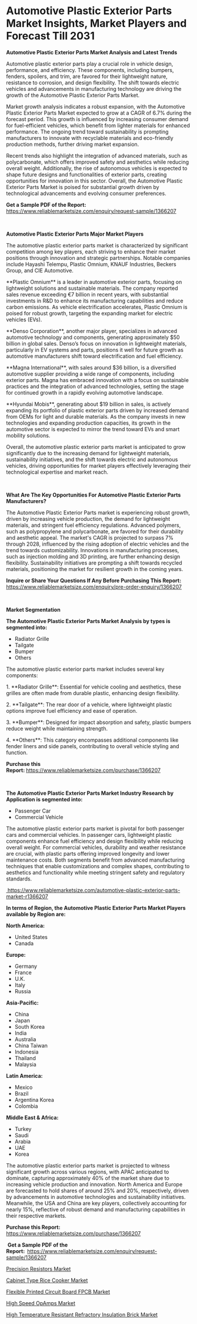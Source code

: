<p><h1>Automotive Plastic Exterior Parts Market Insights, Market Players and Forecast Till 2031</h1></p><p><strong>Automotive Plastic Exterior Parts Market Analysis and Latest Trends</strong></p>
<p><p>Automotive plastic exterior parts play a crucial role in vehicle design, performance, and efficiency. These components, including bumpers, fenders, spoilers, and trim, are favored for their lightweight nature, resistance to corrosion, and design flexibility. The shift towards electric vehicles and advancements in manufacturing technology are driving the growth of the Automotive Plastic Exterior Parts Market.</p><p>Market growth analysis indicates a robust expansion, with the Automotive Plastic Exterior Parts Market expected to grow at a CAGR of 6.7% during the forecast period. This growth is influenced by increasing consumer demand for fuel-efficient vehicles, which benefit from lighter materials for enhanced performance. The ongoing trend toward sustainability is prompting manufacturers to innovate with recyclable materials and eco-friendly production methods, further driving market expansion.</p><p>Recent trends also highlight the integration of advanced materials, such as polycarbonate, which offers improved safety and aesthetics while reducing overall weight. Additionally, the rise of autonomous vehicles is expected to shape future designs and functionalities of exterior parts, creating opportunities for innovation in this sector. Overall, the Automotive Plastic Exterior Parts Market is poised for substantial growth driven by technological advancements and evolving consumer preferences.</p></p>
<p><strong>Get a Sample PDF of the Report:&nbsp;</strong> <a href="https://www.reliablemarketsize.com/enquiry/request-sample/1366207?utm_campaign=1872&utm_medium=2&utm_source=Github&utm_content=ia&utm_term=06122024&utm_id=automotive-plastic-exterior-parts">https://www.reliablemarketsize.com/enquiry/request-sample/1366207</a></p>
<p>&nbsp;</p>
<p><strong>Automotive Plastic Exterior Parts Major Market Players</strong></p>
<p><p>The automotive plastic exterior parts market is characterized by significant competition among key players, each striving to enhance their market positions through innovation and strategic partnerships. Notable companies include Hayashi Telempu, Plastic Omnium, KNAUF Industries, Beckers Group, and CIE Automotive.</p><p>**Plastic Omnium** is a leader in automotive exterior parts, focusing on lightweight solutions and sustainable materials. The company reported sales revenue exceeding €7 billion in recent years, with substantial investments in R&D to enhance its manufacturing capabilities and reduce carbon emissions. As vehicle electrification accelerates, Plastic Omnium is poised for robust growth, targeting the expanding market for electric vehicles (EVs).</p><p>**Denso Corporation**, another major player, specializes in advanced automotive technology and components, generating approximately $50 billion in global sales. Denso’s focus on innovation in lightweight materials, particularly in EV systems and parts, positions it well for future growth as automotive manufacturers shift toward electrification and fuel efficiency.</p><p>**Magna International**, with sales around $36 billion, is a diversified automotive supplier providing a wide range of components, including exterior parts. Magna has embraced innovation with a focus on sustainable practices and the integration of advanced technologies, setting the stage for continued growth in a rapidly evolving automotive landscape.</p><p>**Hyundai Mobis**, generating about $19 billion in sales, is actively expanding its portfolio of plastic exterior parts driven by increased demand from OEMs for light and durable materials. As the company invests in new technologies and expanding production capacities, its growth in the automotive sector is expected to mirror the trend toward EVs and smart mobility solutions.</p><p>Overall, the automotive plastic exterior parts market is anticipated to grow significantly due to the increasing demand for lightweight materials, sustainability initiatives, and the shift towards electric and autonomous vehicles, driving opportunities for market players effectively leveraging their technological expertise and market reach.</p></p>
<p>&nbsp;</p>
<p><strong>What Are The Key Opportunities For Automotive Plastic Exterior Parts Manufacturers?</strong></p>
<p><p>The Automotive Plastic Exterior Parts market is experiencing robust growth, driven by increasing vehicle production, the demand for lightweight materials, and stringent fuel efficiency regulations. Advanced polymers, such as polypropylene and polycarbonate, are favored for their durability and aesthetic appeal. The market's CAGR is projected to surpass 7% through 2028, influenced by the rising adoption of electric vehicles and the trend towards customizability. Innovations in manufacturing processes, such as injection molding and 3D printing, are further enhancing design flexibility. Sustainability initiatives are prompting a shift towards recycled materials, positioning the market for resilient growth in the coming years.</p></p>
<p><strong>Inquire or Share Your Questions If Any Before Purchasing This Report:</strong> <a href="https://www.reliablemarketsize.com/enquiry/pre-order-enquiry/1366207?utm_campaign=1872&utm_medium=2&utm_source=Github&utm_content=ia&utm_term=06122024&utm_id=automotive-plastic-exterior-parts">https://www.reliablemarketsize.com/enquiry/pre-order-enquiry/1366207</a></p>
<p>&nbsp;</p>
<p><strong>Market Segmentation</strong></p>
<p><strong>The Automotive Plastic Exterior Parts Market Analysis by types is segmented into:</strong></p>
<p><ul><li>Radiator Grille</li><li>Tailgate</li><li>Bumper</li><li>Others</li></ul></p>
<p><p>The automotive plastic exterior parts market includes several key components: </p><p>1. **Radiator Grille**: Essential for vehicle cooling and aesthetics, these grilles are often made from durable plastic, enhancing design flexibility.</p><p>2. **Tailgate**: The rear door of a vehicle, where lightweight plastic options improve fuel efficiency and ease of operation.</p><p>3. **Bumper**: Designed for impact absorption and safety, plastic bumpers reduce weight while maintaining strength.</p><p>4. **Others**: This category encompasses additional components like fender liners and side panels, contributing to overall vehicle styling and function.</p></p>
<p><strong>Purchase this Report:&nbsp;</strong><a href="https://www.reliablemarketsize.com/purchase/1366207?utm_campaign=1872&utm_medium=2&utm_source=Github&utm_content=ia&utm_term=06122024&utm_id=automotive-plastic-exterior-parts">https://www.reliablemarketsize.com/purchase/1366207</a></p>
<p>&nbsp;</p>
<p><strong>The Automotive Plastic Exterior Parts Market Industry Research by Application is segmented into:</strong></p>
<p><ul><li>Passenger Car</li><li>Commercial Vehicle</li></ul></p>
<p><p>The automotive plastic exterior parts market is pivotal for both passenger cars and commercial vehicles. In passenger cars, lightweight plastic components enhance fuel efficiency and design flexibility while reducing overall weight. For commercial vehicles, durability and weather resistance are crucial, with plastic parts offering improved longevity and lower maintenance costs. Both segments benefit from advanced manufacturing techniques that enable customizations and complex shapes, contributing to aesthetics and functionality while meeting stringent safety and regulatory standards.</p></p>
<p><a href="https://www.reliablemarketsize.com/automotive-plastic-exterior-parts-market-r1366207?utm_campaign=1872&utm_medium=2&utm_source=Github&utm_content=ia&utm_term=06122024&utm_id=automotive-plastic-exterior-parts">&nbsp;https://www.reliablemarketsize.com/automotive-plastic-exterior-parts-market-r1366207</a></p>
<p><strong>In terms of Region, the Automotive Plastic Exterior Parts Market Players available by Region are:</strong></p>
<p>
    <p> <strong> North America: </strong>
        <ul>
            <li>United States</li>
            <li>Canada</li>
        </ul>
        </p> 
    <p> <strong> Europe: </strong>
        <ul>
            <li>Germany</li>
            <li>France</li>
            <li>U.K.</li>
            <li>Italy</li>
            <li>Russia</li>
        </ul>
        </p> 
    <p> <strong> Asia-Pacific: </strong>
        <ul>
            <li>China</li>
            <li>Japan</li>
            <li>South Korea</li>
            <li>India</li>
            <li>Australia</li>
            <li>China Taiwan</li>
            <li>Indonesia</li>
            <li>Thailand</li>
            <li>Malaysia</li>
        </ul>
        </p> 
    <p> <strong> Latin America: </strong>
        <ul>
            <li>Mexico</li>
            <li>Brazil</li>
            <li>Argentina Korea</li>
            <li>Colombia</li>
        </ul>
        </p> 
    <p> <strong> Middle East & Africa: </strong>
        <ul>
            <li>Turkey</li>
            <li>Saudi</li>
            <li>Arabia</li>
            <li>UAE</li>
            <li>Korea</li>
        </ul>
    </p>
    </p>
<p><p>The automotive plastic exterior parts market is projected to witness significant growth across various regions, with APAC anticipated to dominate, capturing approximately 40% of the market share due to increasing vehicle production and innovation. North America and Europe are forecasted to hold shares of around 25% and 20%, respectively, driven by advancements in automotive technologies and sustainability initiatives. Meanwhile, the USA and China are key players, collectively accounting for nearly 15%, reflective of robust demand and manufacturing capabilities in their respective markets.</p></p>
<p><strong>Purchase this Report: </strong><a href="https://www.reliablemarketsize.com/purchase/1366207?utm_campaign=1872&utm_medium=2&utm_source=Github&utm_content=ia&utm_term=06122024&utm_id=automotive-plastic-exterior-parts">https://www.reliablemarketsize.com/purchase/1366207</a></p>
<p>&nbsp;<strong>Get a Sample PDF of the Report:&nbsp;&nbsp;</strong><a href="https://www.reliablemarketsize.com/enquiry/request-sample/1366207?utm_campaign=1872&utm_medium=2&utm_source=Github&utm_content=ia&utm_term=06122024&utm_id=automotive-plastic-exterior-parts">https://www.reliablemarketsize.com/enquiry/request-sample/1366207</a></p>
<p><strong></strong></p>
<p><p><a href="https://www.linkedin.com/pulse/compreh-proposis-fbaif?utm_campaign=1872&utm_medium=2&utm_source=Github&utm_content=ia&utm_term=06122024&utm_id=automotive-plastic-exterior-parts">Precision Resistors Market</a></p><p><a href="https://issuu.com/reportprime-2/docs/cabinet-type-rice-cooker-market-size-2030.pptx?utm_campaign=1872&utm_medium=2&utm_source=Github&utm_content=ia&utm_term=06122024&utm_id=automotive-plastic-exterior-parts">Cabinet Type Rice Cooker Market</a></p><p><a href="https://www.linkedin.com/pulse/in-depth-analysis-flexible-printed-circuit-board-fpcb-market-wjape?utm_campaign=1872&utm_medium=2&utm_source=Github&utm_content=ia&utm_term=06122024&utm_id=automotive-plastic-exterior-parts">Flexible Printed Circuit Board FPCB Market</a></p><p><a href="https://www.linkedin.com/pulse/determining-high-speed-opampsmarket-size-trends-projected-ncaye?utm_campaign=1872&utm_medium=2&utm_source=Github&utm_content=ia&utm_term=06122024&utm_id=automotive-plastic-exterior-parts">High Speed OpAmps Market</a></p><p><a href="https://issuu.com/reportprime-2/docs/high-temperature-resistant-refractory-insulation-b?utm_campaign=1872&utm_medium=2&utm_source=Github&utm_content=ia&utm_term=06122024&utm_id=automotive-plastic-exterior-parts">High Temperature Resistant Refractory Insulation Brick Market</a></p></p>